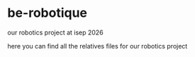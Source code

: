 # be-robotique
our robotics project at  isep 2026

here  you  can find all the relatives files for our robotics project

